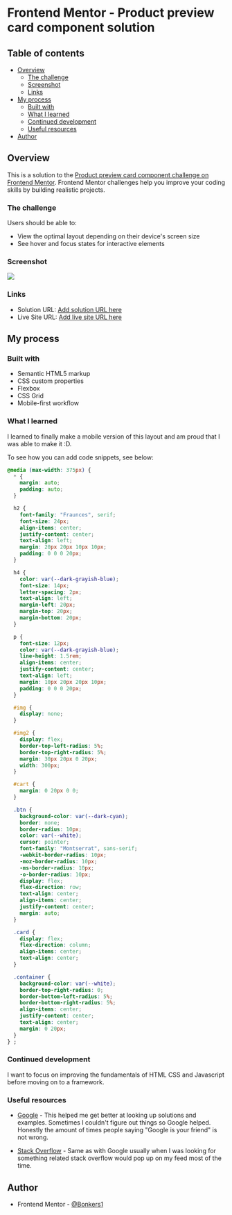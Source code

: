 # Frontend Mentor - Product preview card component solution

## Table of contents

- [Overview](#overview)
  - [The challenge](#the-challenge)
  - [Screenshot](#screenshot)
  - [Links](#links)
- [My process](#my-process)
  - [Built with](#built-with)
  - [What I learned](#what-i-learned)
  - [Continued development](#continued-development)
  - [Useful resources](#useful-resources)
- [Author](#author)


## Overview

This is a solution to the [Product preview card component challenge on Frontend Mentor](https://www.frontendmentor.io/challenges/product-preview-card-component-GO7UmttRfa). Frontend Mentor challenges help you improve your coding skills by building realistic projects.

### The challenge

Users should be able to:

- View the optimal layout depending on their device's screen size
- See hover and focus states for interactive elements

### Screenshot

![](./Screenshot%20from%202023-03-02%2023-12-07.png)



### Links

- Solution URL: [Add solution URL here](https://your-solution-url.com)
- Live Site URL: [Add live site URL here](https://your-live-site-url.com)

## My process

### Built with

- Semantic HTML5 markup
- CSS custom properties
- Flexbox
- CSS Grid
- Mobile-first workflow

### What I learned

I learned to finally make a mobile version of this layout and am proud that I was able to make it :D.

To see how you can add code snippets, see below:

```css
@media (max-width: 375px) {
  * {
    margin: auto;
    padding: auto;
  }

  h2 {
    font-family: "Fraunces", serif;
    font-size: 24px;
    align-items: center;
    justify-content: center;
    text-align: left;
    margin: 20px 20px 10px 10px;
    padding: 0 0 0 20px;
  }

  h4 {
    color: var(--dark-grayish-blue);
    font-size: 14px;
    letter-spacing: 2px;
    text-align: left;
    margin-left: 20px;
    margin-top: 20px;
    margin-bottom: 20px;
  }

  p {
    font-size: 12px;
    color: var(--dark-grayish-blue);
    line-height: 1.5rem;
    align-items: center;
    justify-content: center;
    text-align: left;
    margin: 10px 20px 20px 10px;
    padding: 0 0 0 20px;
  }

  #img {
    display: none;
  }

  #img2 {
    display: flex;
    border-top-left-radius: 5%;
    border-top-right-radius: 5%;
    margin: 30px 20px 0 20px;
    width: 300px;
  }

  #cart {
    margin: 0 20px 0 0;
  }

  .btn {
    background-color: var(--dark-cyan);
    border: none;
    border-radius: 10px;
    color: var(--white);
    cursor: pointer;
    font-family: "Montserrat", sans-serif;
    -webkit-border-radius: 10px;
    -moz-border-radius: 10px;
    -ms-border-radius: 10px;
    -o-border-radius: 10px;
    display: flex;
    flex-direction: row;
    text-align: center;
    align-items: center;
    justify-content: center;
    margin: auto;
  }

  .card {
    display: flex;
    flex-direction: column;
    align-items: center;
    text-align: center;
  }

  .container {
    background-color: var(--white);
    border-top-right-radius: 0;
    border-bottom-left-radius: 5%;
    border-bottom-right-radius: 5%;
    align-items: center;
    justify-content: center;
    text-align: center;
    margin: 0 20px;
  }
} ;
```

### Continued development

I want to focus on improving the fundamentals of HTML CSS and Javascript before moving on to a framework.

### Useful resources

- [Google](https://www.example.com) - This helped me get better at looking up solutions and examples. Sometimes I couldn't figure out things so Google helped. Honestly the amount of times people saying "Google is your friend" is not wrong.

- [Stack Overflow](https://stackoverflow.com/) - Same as with Google usually when I was looking for something related stack overflow would pop up on my feed most of the time.

## Author

- Frontend Mentor - [@Bonkers1](https://www.frontendmentor.io/profile/Bonkers1)
